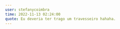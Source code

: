 ```yaml
---
user: stefanycoimbra
time: 2022-11-13 02:24:00
quote: Eu deveria ter trago um travesseiro hahaha.
---
```

